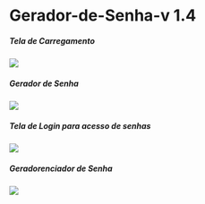 # Gerador-de-Senha-v 1.4


#####  Tela de Carregamento ####

<img src="./PNG/PhotoProject/splash.png"/>


#####  Gerador de Senha ####

<img src="./PNG/PhotoProject/Gerador.png"/>


#####  Tela de Login para acesso de senhas ####

<img src="./PNG/PhotoProject/Login.png"/>



#####  Geradorenciador de Senha ####

<img src="./PNG/PhotoProject/Gerenciador.png"/>